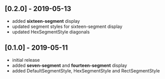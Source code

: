 ## [0.2.0] - 2019-05-13
* added **sixteen-segment** display
* updated segment styles for sixteen-segment display
* updated HexSegmentStyle diagonals

## [0.1.0] - 2019-05-11
* initial release
* added **seven-segment** and **fourteen-segment** display
* added DefaultSegmentStyle, HexSegmentStyle and RectSegmentStyle
